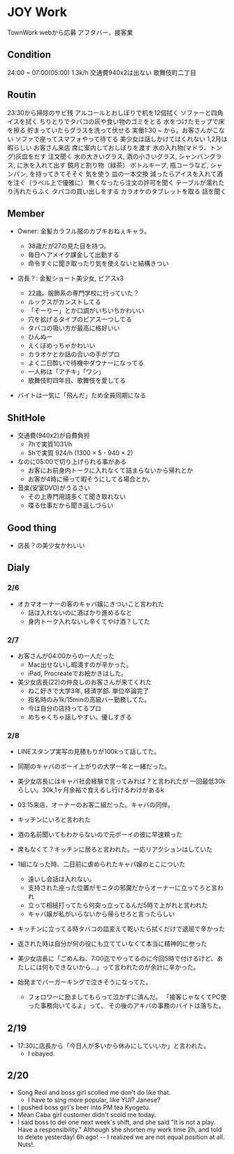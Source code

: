 
# JOY Work
TownWork webから応募
アフタバー、接客業
## Condition
24:00 ~ 07:00(05:00)
1.3k/h
交通費940x2は出ない
歌舞伎町二丁目

## Routin
23:30から掃除のサビ残
    アルコールとおしぼりで机を12個拭く
    ソファーと四角イスを拭く
    ちりとりでタバコの灰や食い物のゴミをとる
    水をつけたモップで床を擦る
    貯まっていたらグラスを洗って伏せる
実働1:30 ~ から。お客さんがこない
    ソファで座ってスマフォやって待てる
    美少女は話しかけてはくれない
    1,2月は暇らしい
お客さん来店
    席に案内しておしぼりを渡す
    氷の入れ物(マドラ、トング)灰皿をだす
    注文聞く
        水の大きいグラス,
        酒の小さいグラス,
        シャンパングラス,
    に氷を入れて出す
        鏡月と割り物（緑茶）
        ボトルキープ,
        瓶コーラなど,
        シャンパン,
    を持ってきてそそぐ
気を使う
    皿の一本交換
    減ったらアイスを入れて酒を注ぐ（ラベル上で優雅に）
        無くなったら注文の許可を聞く
    テーブルが濡れたり汚れたらふく
    タバコの買い出しをする
    カラオケのタブレットを取る
    話を聞く

## Member
* Owner: 金髪カラフル服のカブキおねぇキャラ。
    * 38歳だが27の見た目を持つ。
    * 毎日ヘアメイク課金して出勤する
    * 命令すぐに聞き取ったり気を使えないと結構きつい
* 店長？: 金髪ショート美少女, ピアスx3
    * 22歳。服飾系の専門学校に行っていた？
    * ルックスがカンストしてる
    * 「そーりー」とか口調がいちいちかわいい
    * 穴を拡げるタイプのピアス一つしてる
    * タバコの吸い方が最高に格好いい
    * ひんぬー
    * えくぼめっちゃかわいい
    * カラオケとか話の合いの手がプロ
    * よく二日酔いで待機中ダウナーになってる
    * 一人称は「アチキ」「ワシ」
    * 歌舞伎町四年目、歌舞伎を愛してる

* バイトは一気に「飛んだ」ため全員同期になる

## ShitHole
* 交通費(940x2)が自費負担
    * 7hで実質1031/h
    * 5hで実質 924/h (1300 × 5 - 940 × 2)
* なのに05:00で切り上げられる事がある
    * お客にお前身内トークに入れなくて詰まらないから帰れとか
    * お客が4時に帰って暇そうにしてる場合とか。
* 音楽(安室DVD)がうるさい
    * その上専門用語多くて聞き取れない
    * 喋る仕事だから聞き返しづらい

## Good thing
* 店長？の美少女かわいい

## Dialy

### 2/6
* オカマオーナーの客のキャバ嬢にきついこと言われた
    * 話は入れないのに酒ばかり進めるなと
    * 身内トーク入れないし辛くてやけ酒？してた

### 2/7
* お客さんが04:00からの一人だった
    * Mac出せないし暇潰すのが辛かった。
    * iPad, Procreateでお絵かきはした。
* 美少女店長(22)の仲良しのお客さんが来てくれた
    * ねこ好きで大学3年, 経済学部. 単位卒論完了
    * 指名時のみ1k/15minの高級バー勤務してた。
    * 今は自分の店持ってるプロ
    * めちゃくちゃ話しやすい。優しすぎる

### 2/8
* LINEスタンプ実写の見積もりが100kって話してた。
* 同期のキャバのボーイ上がりの大学一年と一緒だった。
* 美少女店長にはキャバ社会経験で言ってみれば？と言われたが
    一回最低30kらしい。30k,1ヶ月余裕で食えるし行けるわけがあるk

* 03:15来店、オーナーのお客二組だった。キャバの同伴。
* キッチンにいろと言われた
* 酒の名前聞いてもわからないので元ボーイの彼に早速頼った
* 席もなくて？キッチンに居ろと言われた。一応リアクションはしていた
* 1組になった時、二日前に虐められたキャバ嬢のとこについた
    * 遠いし会話は入れない。
    * 支持された座った位置がモニタの邪魔だからオーナーに立ってろと言われ
    * 立って相槌打ってたら何突っ立ってるんだ5時で上がれと言われた
    * キャバ嬢が私がいらないから帰らせろと言ったらしい
* キッチンに立ってる時タバコの皿変えて乾いたら拭くだけで退屈で辛かった
* 返された時は自分が何の役にも立てていなくて本当に精神的に参った
* 美少女店長に「ごめんね、7:00迄でやってるのに今回5時で付けるけど、あたしには何もできないから…」って言われたのが余計に辛かった。
* 始発までバーガーキングで泣きそうになってた。
    * フォロワーに励ましてもらって泣かずに済んだ。
        「接客じゃなくてPC使った事務向いてるよ」って。
        その後のアキバの事務のバイトは落ちた。

## 2/19
* 17:30に店長から「今日人が多いから休みにしていいか」と言われた。
    * I obayed.
## 2/20
* Song Reol and boss girl scolled me don't do like that.
    * I have to sing more popular, like YUI? Janese?
* I pushed boss girl's beer into PM tea Kyogetu.
* Mean Caba girl customer didn't scold me today.
* I said boss to del one next week's shift, and she said
"It is not a play. Have a responsibility." Although she shorten
my work time 2h, and told to delete yesterday! 6h ago!
-- I realized we are not equal position at all. Nuts!.

